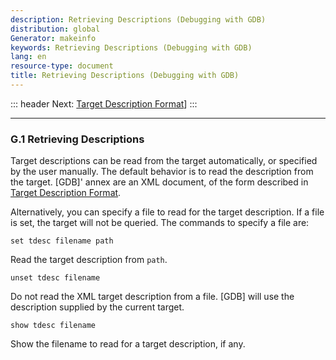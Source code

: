 ```yaml
---
description: Retrieving Descriptions (Debugging with GDB)
distribution: global
Generator: makeinfo
keywords: Retrieving Descriptions (Debugging with GDB)
lang: en
resource-type: document
title: Retrieving Descriptions (Debugging with GDB)
---
```

::: header
Next: [Target Description Format](Target-Description-Format.html#Target-Description-Format)]
:::

---

### G.1 Retrieving Descriptions

Target descriptions can be read from the target automatically, or specified by the user manually. The default behavior is to read the description from the target. [GDB]' annex are an XML document, of the form described in [Target Description Format](Target-Description-Format.html#Target-Description-Format).

Alternatively, you can specify a file to read for the target description. If a file is set, the target will not be queried. The commands to specify a file are:

`set tdesc filename path`

Read the target description from `path`.

`unset tdesc filename`

Do not read the XML target description from a file. [GDB] will use the description supplied by the current target.

`show tdesc filename`

Show the filename to read for a target description, if any.

